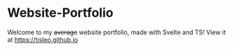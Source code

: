 # Website-Portfolio
Welcome to my ~~average~~ website portfolio, made with Svelte and TS!
View it at https://tisleo.github.io
